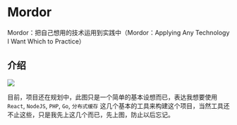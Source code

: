 # Mordor
Mordor：把自己想用的技术运用到实践中（Mordor：Applying Any Technology I Want Which to Practice）

## 介绍

<img src="https://github.com/Lvsi-China/CSPAPER/raw/master/extra/images/BasicArchitecture.png">

目前，项目还在规划中，此图只是一个简单的基本设想而已，表达我想要使用 ```React```, ```NodeJS```, ```PHP```, ```Go```, ```分布式缓存``` 这几个基本的工具来构建这个项目，当然工具还不止这些，只是我先上这几个而已，先上图，防止以后忘记。

<!--CSPAPER-->
